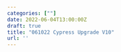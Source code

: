 ```yaml
---
categories: [""]
date: 2022-06-04T13:00:00Z
draft: true
title: "061022 Cypress Upgrade V10"
url: ''
---
```


<!--more-->
